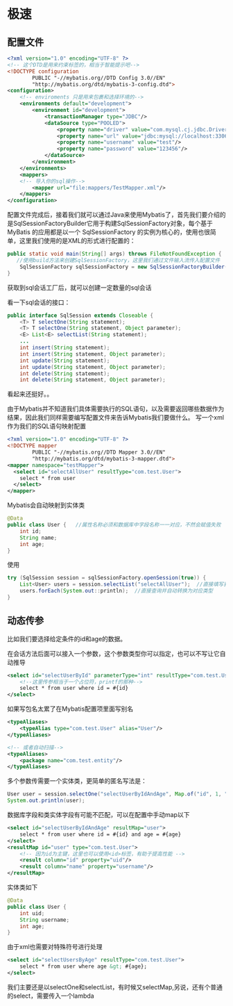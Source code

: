 # 极速

## 配置文件

``` xml
<?xml version="1.0" encoding="UTF-8" ?>
<!-- 这个DTD是用来约束标签的，相当于智能提示吧-->
<!DOCTYPE configuration
        PUBLIC "-//mybatis.org//DTD Config 3.0//EN"
        "http://mybatis.org/dtd/mybatis-3-config.dtd">
<configuration>
    <!-- enviroments 只是用来包裹和选择环境的-->
    <environments default="development">
        <environment id="development">
            <transactionManager type="JDBC"/>
            <dataSource type="POOLED">
                <property name="driver" value="com.mysql.cj.jdbc.Driver"/>
                <property name="url" value="jdbc:mysql://localhost:3306/web_study"/>
                <property name="username" value="test"/>
                <property name="password" value="123456"/>
            </dataSource>
        </environment>
    </environments>
    <mappers>
    <!-- 导入你的sql操作-->
        <mapper url="file:mappers/TestMapper.xml"/>
    </mappers>
</configuration>
```

配置文件完成后，接着我们就可以通过Java来使用Mybatis了，首先我们要介绍的是SqlSessionFactoryBuilder它用于构建SqlSessionFactory对象，每个基于 MyBatis 的应用都是以一个 SqlSessionFactory 的实例为核心的，使用也很简单，这里我们使用的是XML的形式进行配置的：

``` java
public static void main(String[] args) throws FileNotFoundException {
   //使用build方法来创建SqlSessionFactory，这里我们通过文件输入流传入配置文件
    SqlSessionFactory sqlSessionFactory = new SqlSessionFactoryBuilder().build(new FileInputStream("mybatis-config.xml"));
}

```

获取到sql会话工厂后，就可以创建一定数量的sql会话

看一下sql会话的接口：

``` java
public interface SqlSession extends Closeable {
    <T> T selectOne(String statement);
    <T> T selectOne(String statement, Object parameter);
    <E> List<E> selectList(String statement);
    ...
    int insert(String statement);
    int insert(String statement, Object parameter);
    int update(String statement);
    int update(String statement, Object parameter);
    int delete(String statement);
    int delete(String statement, Object parameter);

```

看起来还挺好。。

由于Mybatis并不知道我们具体需要执行的SQL语句，以及需要返回哪些数据作为结果，因此我们同样需要编写配置文件来告诉Mybatis我们要做什么。
写一个xml作为我们的SQL语句映射配置

``` xml
<?xml version="1.0" encoding="UTF-8" ?>
<!DOCTYPE mapper
        PUBLIC "-//mybatis.org//DTD Mapper 3.0//EN"
        "http://mybatis.org/dtd/mybatis-3-mapper.dtd">
<mapper namespace="testMapper">
  <select id="selectAllUser" resultType="com.test.User">
    select * from user
  </select>
</mapper>

```

Mybatis会自动映射到实体类

``` java
@Data
public class User {   //属性名称必须和数据库中字段名称一一对应，不然会赋值失败
    int id;
    String name;
    int age;
}

```

使用

``` java
try (SqlSession session = sqlSessionFactory.openSession(true)) {
    List<User> users = session.selectList("selectAllUser");  //直接填写我们刚刚编写的mapper的id
    users.forEach(System.out::println);  //直接查询并自动转换为对应类型
}

```

## 动态传参

比如我们要选择给定条件的id和age的数据。

在会话方法后面可以接入一个参数，这个参数类型你可以指定，也可以不写让它自动推导

``` xml
<select id="selectUserById" parameterType="int" resultType="com.test.User">
    <!--这里传参相当于一个占位符，printf的那种-->
    select * from user where id = #{id}
</select>

```

如果写包名太累了在Mybatis配置项里面写别名

``` xml
<typeAliases>
    <typeAlias type="com.test.User" alias="User"/>
</typeAliases>

<!-- 或者自动扫描-->
<typeAliases>
    <package name="com.test.entity"/>
</typeAliases>

```

多个参数传需要一个实体类，更简单的匿名写法是：

``` java
User user = session.selectOne("selectUserByIdAndAge", Map.of("id", 1, "age", 18));
System.out.println(user);

```

数据库字段和类实体字段有可能不匹配，可以在配置中手动map以下

``` xml
<select id="selectUserByIdAndAge" resultMap="user">
    select * from user where id = #{id} and age = #{age}
</select>
<resultMap id="user" type="com.test.User">
  	<!-- 因为id为主键，这里也可以使用<id>标签，有助于提高性能 -->
    <result column="id" property="uid"/>
    <result column="name" property="username"/>
</resultMap>
```

实体类如下

``` java
@Data
public class User {
    int uid;
    String username;
    int age;
}

```

由于xml也需要对特殊符号进行处理

``` xml
<select id="selectUsersByAge" resultType="com.test.User">
    select * from user where age &gt; #{age};
</select>

```

我们主要还是以selectOne和selectList，有时候又selectMap,另说，还有个普通的select，需要传入一个lambda
